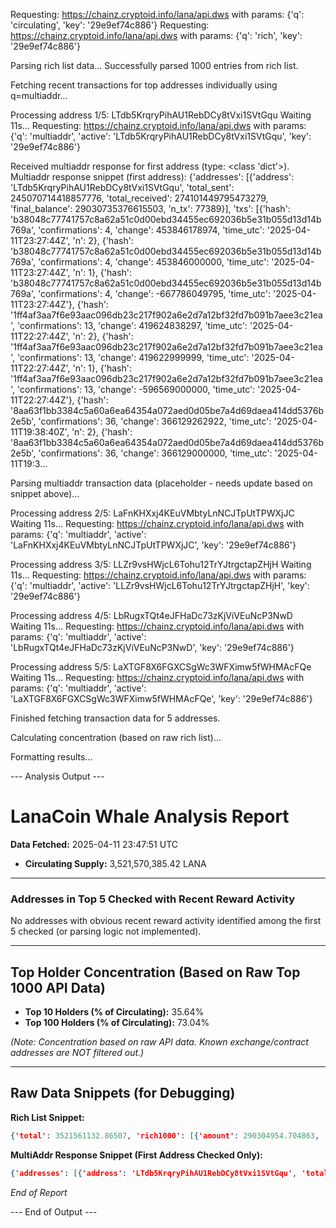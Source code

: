 Requesting: https://chainz.cryptoid.info/lana/api.dws with params: {'q': 'circulating', 'key': '29e9ef74c886'}
Requesting: https://chainz.cryptoid.info/lana/api.dws with params: {'q': 'rich', 'key': '29e9ef74c886'}

Parsing rich list data...
Successfully parsed 1000 entries from rich list.

Fetching recent transactions for top addresses individually using q=multiaddr...

Processing address 1/5: LTdb5KrqryPihAU1RebDCy8tVxi1SVtGqu
Waiting 11s...
Requesting: https://chainz.cryptoid.info/lana/api.dws with params: {'q': 'multiaddr', 'active': 'LTdb5KrqryPihAU1RebDCy8tVxi1SVtGqu', 'key': '29e9ef74c886'}

Received multiaddr response for first address (type: <class 'dict'>).
Multiaddr response snippet (first address):
{'addresses': [{'address': 'LTdb5KrqryPihAU1RebDCy8tVxi1SVtGqu', 'total_sent': 245070714418857776, 'total_received': 274101449795473279, 'final_balance': 29030735376615503, 'n_tx': 77389}], 'txs': [{'hash': 'b38048c77741757c8a62a51c0d00ebd34455ec692036b5e31b055d13d14b769a', 'confirmations': 4, 'change': 453846178974, 'time_utc': '2025-04-11T23:27:44Z', 'n': 2}, {'hash': 'b38048c77741757c8a62a51c0d00ebd34455ec692036b5e31b055d13d14b769a', 'confirmations': 4, 'change': 453846000000, 'time_utc': '2025-04-11T23:27:44Z', 'n': 1}, {'hash': 'b38048c77741757c8a62a51c0d00ebd34455ec692036b5e31b055d13d14b769a', 'confirmations': 4, 'change': -667786049795, 'time_utc': '2025-04-11T23:27:44Z'}, {'hash': '1ff4af3aa7f6e93aac096db23c217f902a6e2d7a12bf32fd7b091b7aee3c21ea', 'confirmations': 13, 'change': 419624838297, 'time_utc': '2025-04-11T22:27:44Z', 'n': 2}, {'hash': '1ff4af3aa7f6e93aac096db23c217f902a6e2d7a12bf32fd7b091b7aee3c21ea', 'confirmations': 13, 'change': 419622999999, 'time_utc': '2025-04-11T22:27:44Z', 'n': 1}, {'hash': '1ff4af3aa7f6e93aac096db23c217f902a6e2d7a12bf32fd7b091b7aee3c21ea', 'confirmations': 13, 'change': -596569000000, 'time_utc': '2025-04-11T22:27:44Z'}, {'hash': '8aa63f1bb3384c5a60a6ea64354a072aed0d05be7a4d69daea414dd5376b2e5b', 'confirmations': 36, 'change': 366129262922, 'time_utc': '2025-04-11T19:38:40Z', 'n': 2}, {'hash': '8aa63f1bb3384c5a60a6ea64354a072aed0d05be7a4d69daea414dd5376b2e5b', 'confirmations': 36, 'change': 366129000000, 'time_utc': '2025-04-11T19:3...

Parsing multiaddr transaction data (placeholder - needs update based on snippet above)...

Processing address 2/5: LaFnKHXxj4KEuVMbtyLnNCJTpUtTPWXjJC
Waiting 11s...
Requesting: https://chainz.cryptoid.info/lana/api.dws with params: {'q': 'multiaddr', 'active': 'LaFnKHXxj4KEuVMbtyLnNCJTpUtTPWXjJC', 'key': '29e9ef74c886'}

Processing address 3/5: LLZr9vsHWjcL6Tohu12TrYJtrgctapZHjH
Waiting 11s...
Requesting: https://chainz.cryptoid.info/lana/api.dws with params: {'q': 'multiaddr', 'active': 'LLZr9vsHWjcL6Tohu12TrYJtrgctapZHjH', 'key': '29e9ef74c886'}

Processing address 4/5: LbRugxTQt4eJFHaDc73zKjViVEuNcP3NwD
Waiting 11s...
Requesting: https://chainz.cryptoid.info/lana/api.dws with params: {'q': 'multiaddr', 'active': 'LbRugxTQt4eJFHaDc73zKjViVEuNcP3NwD', 'key': '29e9ef74c886'}

Processing address 5/5: LaXTGF8X6FGXCSgWc3WFXimw5fWHMAcFQe
Waiting 11s...
Requesting: https://chainz.cryptoid.info/lana/api.dws with params: {'q': 'multiaddr', 'active': 'LaXTGF8X6FGXCSgWc3WFXimw5fWHMAcFQe', 'key': '29e9ef74c886'}

Finished fetching transaction data for 5 addresses.

Calculating concentration (based on raw rich list)...

Formatting results...

--- Analysis Output ---
# LanaCoin Whale Analysis Report

**Data Fetched:** 2025-04-11 23:47:51 UTC

* **Circulating Supply:** 3,521,570,385.42 LANA

---

### Addresses in Top 5 Checked with Recent Reward Activity

No addresses with obvious recent reward activity identified among the first 5 checked (or parsing logic not implemented).


---

## Top Holder Concentration (Based on Raw Top 1000 API Data)

* **Top 10 Holders (% of Circulating):** 35.64%
* **Top 100 Holders (% of Circulating):** 73.04%

*(Note: Concentration based on raw API data. Known exchange/contract addresses are NOT filtered out.)*

---

## Raw Data Snippets (for Debugging)

**Rich List Snippet:**
```json
{'total': 3521561132.86507, 'rich1000': [{'amount': 290304954.704863, 'addr': 'LTdb5KrqryPihAU1RebDCy8tVxi1SVtGqu', 'wallet': 78322}, {'amount': 155306576.851586, 'addr': 'LaFnKHXxj4KEuVMbtyLnNCJTpUtTPWXjJC', 'wallet': 96575}, {'amount': 142913571.089058, 'addr': 'LLZr9vsHWjcL6Tohu12TrYJtrgctapZHjH', 'wallet': 213166}, {'amount': 122423485.497355, 'addr': 'LbRugxTQt4eJFHaDc73zKjViVEuNcP3NwD', 'wallet': 166701}, {'amount': 104701232.113773, 'addr': 'LaXTGF8X6FGXCSgWc3WFXimw5fWHMAcFQe', 'wallet': ...
```

**MultiAddr Response Snippet (First Address Checked Only):**
```json
{'addresses': [{'address': 'LTdb5KrqryPihAU1RebDCy8tVxi1SVtGqu', 'total_sent': 245070714418857776, 'total_received': 274101449795473279, 'final_balance': 29030735376615503, 'n_tx': 77389}], 'txs': [{'hash': 'b38048c77741757c8a62a51c0d00ebd34455ec692036b5e31b055d13d14b769a', 'confirmations': 4, 'change': 453846178974, 'time_utc': '2025-04-11T23:27:44Z', 'n': 2}, {'hash': 'b38048c77741757c8a62a51c0d00ebd34455ec692036b5e31b055d13d14b769a', 'confirmations': 4, 'change': 453846000000, 'time_utc': '20...
```

*End of Report*

--- End of Output ---
